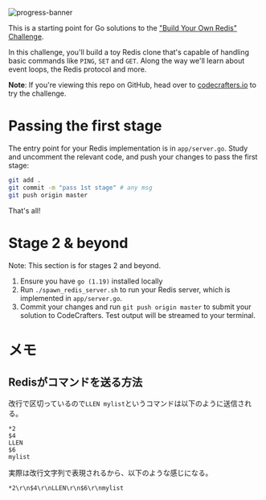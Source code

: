 ![progress-banner](https://app.codecrafters.io/progress/redis/63c325cb-587f-42ce-a3df-5e3011deef9d)

This is a starting point for Go solutions to the
["Build Your Own Redis" Challenge](https://codecrafters.io/challenges/redis).

In this challenge, you'll build a toy Redis clone that's capable of handling
basic commands like `PING`, `SET` and `GET`. Along the way we'll learn about
event loops, the Redis protocol and more.

**Note**: If you're viewing this repo on GitHub, head over to
[codecrafters.io](https://codecrafters.io) to try the challenge.

# Passing the first stage

The entry point for your Redis implementation is in `app/server.go`. Study and
uncomment the relevant code, and push your changes to pass the first stage:

```sh
git add .
git commit -m "pass 1st stage" # any msg
git push origin master
```

That's all!

# Stage 2 & beyond

Note: This section is for stages 2 and beyond.

1. Ensure you have `go (1.19)` installed locally
1. Run `./spawn_redis_server.sh` to run your Redis server, which is implemented
   in `app/server.go`.
1. Commit your changes and run `git push origin master` to submit your solution
   to CodeCrafters. Test output will be streamed to your terminal.


# メモ

## Redisがコマンドを送る方法

改行で区切っているので`LLEN mylist`というコマンドは以下のように送信される。
```
*2
$4
LLEN
$6
mylist
```

実際は改行文字列で表現されるから、以下のような感じになる。

```
*2\r\n$4\r\nLLEN\r\n$6\r\nmylist
```